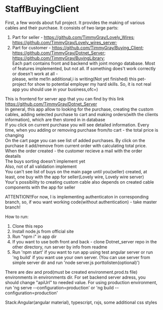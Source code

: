 # StaffBuyingClient

First, a few words about full project. It provides the making of various cables and their purchase. It consists of two large parts:  

1) Part for seller - https://github.com/TimmyGray/Lovely_Wires; https://github.com/TimmyGray/Lovely_wires_server;  
2) Part for customer - https://github.com/TimmyGray/Buying_Client; https://github.com/TimmyGray/Dotnet_Server; https://github.com/TimmyGray/BuyingLibrary;  
Each part contains front and backend with joint mongo database. Most of features implemented, but not all. If something does't work correctly or doesn't work at all -  
please, write me!In additional,i is writing(Not yet finished) this pet-project for show to potential employer my hard skills. So, it is not real app you should use in your business,ofc=)  
 
This is frontend for server app that you can find by this link https://github.com/TimmyGray/Dotnet_Server  
In general, this app allow to looking for the purchase, creating the custom cables, adding selected purchase to cart and making orders(with the clients information), which are then stored in in database  
If you click on current purchase you will see detailed information. Every time, when you adding or removing purchase from/to cart - the total price is changing  
On the cart page you can see list of added purchases. By click on the purchase it add/remove from current order with calculating total price. When the order created - the customer recieve a mail with the order deatails  
The buys sorting doesn't implement yet  
Also, not of all validation implement  
You can't see list of buys on the main page until you(seller) created, at least, one buy with the app for seller(Lovely wire, Lovely wire server)  
Your's possibility to creating custom cable also depends on created cable components with the app for seller  

ATTENTION!!For now, I is implementing authenticaton in corresponding branch, so, if wou want working code(without authentication) - take master branch!  

How to run:  
1) Clone this repo  
2) Install node.js from official site  
3) Run "npm i" in app dir  
4) If you want to use both front and back - clone Dotnet_server repo in the other directory, run server by info from readme  
5) Run 'npm start' if you want to run app using test angular server or run 'ng build' if you want use your own server. (You can use server from simple server dir and run 'node server.js porttolisten(optional)')

There are dev and prod(must be created environment.prod.ts file) environments in environments dir. For set backend server adress, you should change "apiUrl" to needed value.
For using production environment, run 'ng serve --configuration=production' or 'ng build --configuration=production'

Stack:Angular(angular material), typescript, rxjs, some additional css styles 
